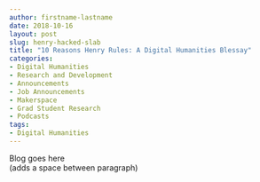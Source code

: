 ```yaml
---
author: firstname-lastname
date: 2018-10-16
layout: post
slug: henry-hacked-slab
title: "10 Reasons Henry Rules: A Digital Humanities Blessay"
categories:
- Digital Humanities
- Research and Development
- Announcements
- Job Announcements
- Makerspace
- Grad Student Research
- Podcasts
tags:
- Digital Humanities
---
```

Blog goes here
<br />  (adds a space between paragraph)

